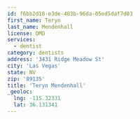 ```yaml
---
id: f6bb2d18-e3de-403b-96da-05ed5daf7d03
first_name: Teryn
last_name: Mendenhall
license: DMD
services:
  - dentist
category: dentists
address: '3431 Ridge Meadow St'
city: 'Las Vegas'
state: NV
zip: '89135'
title: 'Teryn Mendenhall'
_geoloc:
  lng: -115.32331
  lat: 36.131341
---
```

